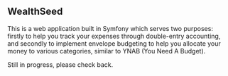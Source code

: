 ## WealthSeed ##

This is a web application built in Symfony which serves two purposes: firstly to help you track your expenses through double-entry accounting, and secondly to implement envelope budgeting to help you allocate your money to various categories, similar to YNAB (You Need A Budget).

Still in progress, please check back.
